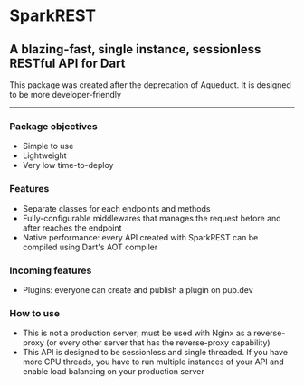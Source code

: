 # SparkREST

## A blazing-fast, single instance, sessionless RESTful API for Dart

This package was created after the deprecation of Aqueduct. It is designed to be more developer-friendly

---

### Package objectives

- Simple to use
- Lightweight
- Very low time-to-deploy

### Features

- Separate classes for each endpoints and methods
- Fully-configurable middlewares that manages the request before and after reaches the endpoint
- Native performance: every API created with SparkREST can be compiled using Dart's AOT compiler

### Incoming features

- Plugins: everyone can create and publish a plugin on pub.dev

### How to use

- This is not a production server; must be used with Nginx as a reverse-proxy (or every other server that has the reverse-proxy capability)
- This API is designed to be sessionless and single threaded. If you have more CPU threads, you have to run multiple instances of your API and enable load balancing on your production server
